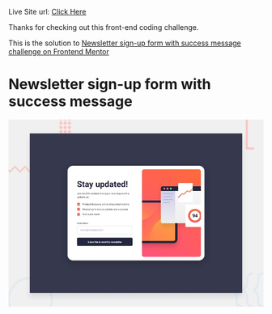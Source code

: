Live Site url: [Click Here](https://kimodev1990.github.io/newsletter-preview/)

Thanks for checking out this front-end coding challenge.

This is the solution to [Newsletter sign-up form with success message challenge on Frontend Mentor](https://www.frontendmentor.io/challenges/newsletter-signup-form-with-success-message-3FC1AZbNrv)

# Newsletter sign-up form with success message

![Design preview for the Newsletter sign-up form with success message coding challenge](./design/desktop-preview.jpg)

